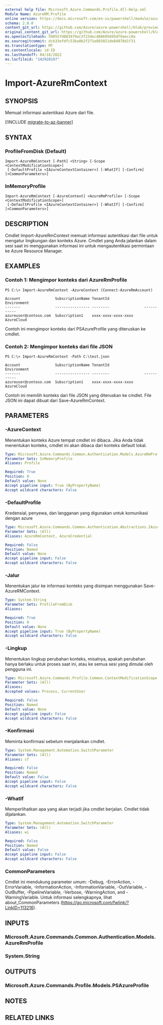 ```yaml
---
external help file: Microsoft.Azure.Commands.Profile.dll-Help.xml
Module Name: AzureRM.Profile
online version: https://docs.microsoft.com/en-us/powershell/module/azurerm.profile/import-azurermcontext
schema: 2.0.0
content_git_url: https://github.com/Azure/azure-powershell/blob/preview/src/ResourceManager/Profile/Commands.Profile/help/Import-AzureRmContext.md
original_content_git_url: https://github.com/Azure/azure-powershell/blob/preview/src/ResourceManager/Profile/Commands.Profile/help/Import-AzureRmContext.md
ms.openlocfilehash: 590557d883979ac3f23decd88695695df9aecc0a
ms.sourcegitcommit: dcb33efdfc53ba0b2f271e883021de84878d1f31
ms.translationtype: MT
ms.contentlocale: id-ID
ms.lasthandoff: 04/18/2022
ms.locfileid: "142920197"
---
```

# Import-AzureRmContext

## SYNOPSIS
Memuat informasi autentikasi Azure dari file.

[!INCLUDE [migrate-to-az-banner](../../includes/migrate-to-az-banner.md)]

## SYNTAX

### ProfileFromDisk (Default)
```
Import-AzureRmContext [-Path] <String> [-Scope <ContextModificationScope>]
 [-DefaultProfile <IAzureContextContainer>] [-WhatIf] [-Confirm] [<CommonParameters>]
```

### InMemoryProfile
```
Import-AzureRmContext [-AzureContext] <AzureRmProfile> [-Scope <ContextModificationScope>]
 [-DefaultProfile <IAzureContextContainer>] [-WhatIf] [-Confirm] [<CommonParameters>]
```

## DESCRIPTION
Cmdlet Import-AzureRmContext memuat informasi autentikasi dari file untuk mengatur lingkungan dan konteks Azure.
Cmdlet yang Anda jalankan dalam sesi saat ini menggunakan informasi ini untuk mengautentikasi permintaan ke Azure Resource Manager.

## EXAMPLES

### Contoh 1: Mengimpor konteks dari AzureRmProfile
```
PS C:\> Import-AzureRmContext -AzureContext (Connect-AzureRmAccount)

Account                SubscriptionName TenantId                Environment
-------                ---------------- --------                -----------
azureuser@contoso.com  Subscription1    xxxx-xxxx-xxxx-xxxx     AzureCloud
```

Contoh ini mengimpor konteks dari PSAzureProfile yang diteruskan ke cmdlet.

### Contoh 2: Mengimpor konteks dari file JSON
```
PS C:\> Import-AzureRmContext -Path C:\test.json

Account                SubscriptionName TenantId                Environment
-------                ---------------- --------                -----------
azureuser@contoso.com  Subscription1    xxxx-xxxx-xxxx-xxxx     AzureCloud
```

Contoh ini memilih konteks dari file JSON yang diteruskan ke cmdlet. File JSON ini dapat dibuat dari Save-AzureRmContext.

## PARAMETERS

### -AzureContext
Menentukan konteks Azure tempat cmdlet ini dibaca. Jika Anda tidak menentukan konteks, cmdlet ini akan dibaca dari konteks default lokal.

```yaml
Type: Microsoft.Azure.Commands.Common.Authentication.Models.AzureRmProfile
Parameter Sets: InMemoryProfile
Aliases: Profile

Required: True
Position: 0
Default value: None
Accept pipeline input: True (ByPropertyName)
Accept wildcard characters: False
```

### -DefaultProfile
Kredensial, penyewa, dan langganan yang digunakan untuk komunikasi dengan azure

```yaml
Type: Microsoft.Azure.Commands.Common.Authentication.Abstractions.IAzureContextContainer
Parameter Sets: (All)
Aliases: AzureRmContext, AzureCredential

Required: False
Position: Named
Default value: None
Accept pipeline input: False
Accept wildcard characters: False
```

### -Jalur
Menentukan jalur ke informasi konteks yang disimpan menggunakan Save-AzureRMContext.

```yaml
Type: System.String
Parameter Sets: ProfileFromDisk
Aliases:

Required: True
Position: 0
Default value: None
Accept pipeline input: True (ByPropertyName)
Accept wildcard characters: False
```

### -Lingkup
Menentukan lingkup perubahan konteks, misalnya, apakah perubahan hanya berlaku untuk proses saat ini, atau ke semua sesi yang dimulai oleh pengguna ini.

```yaml
Type: Microsoft.Azure.Commands.Profile.Common.ContextModificationScope
Parameter Sets: (All)
Aliases:
Accepted values: Process, CurrentUser

Required: False
Position: Named
Default value: None
Accept pipeline input: False
Accept wildcard characters: False
```

### -Konfirmasi
Meminta konfirmasi sebelum menjalankan cmdlet.

```yaml
Type: System.Management.Automation.SwitchParameter
Parameter Sets: (All)
Aliases: cf

Required: False
Position: Named
Default value: False
Accept pipeline input: False
Accept wildcard characters: False
```

### -WhatIf
Memperlihatkan apa yang akan terjadi jika cmdlet berjalan. Cmdlet tidak dijalankan.

```yaml
Type: System.Management.Automation.SwitchParameter
Parameter Sets: (All)
Aliases: wi

Required: False
Position: Named
Default value: False
Accept pipeline input: False
Accept wildcard characters: False
```

### CommonParameters
Cmdlet ini mendukung parameter umum: -Debug, -ErrorAction, -ErrorVariable, -InformationAction, -InformationVariable, -OutVariable, -OutBuffer, -PipelineVariable, -Verbose, -WarningAction, and -WarningVariable. Untuk informasi selengkapnya, lihat about_CommonParameters (https://go.microsoft.com/fwlink/?LinkID=113216).

## INPUTS

### Microsoft.Azure.Commands.Common.Authentication.Models.AzureRmProfile

### System.String

## OUTPUTS

### Microsoft.Azure.Commands.Profile.Models.PSAzureProfile

## NOTES

## RELATED LINKS
